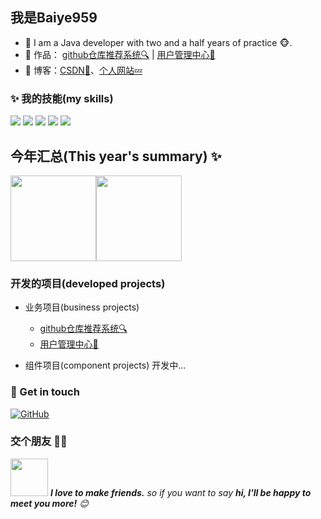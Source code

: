 ## 我是Baiye959

- 🌹 I am a Java developer with two and a half years of practice 🐵.
- 🏡 作品： <a href="https://github.com/Baiye959/Github-recommend-system" target="_blank">github仓库推荐系统🔍</a> | <a href="https://github.com/Baiye959/user-center" target="_blank">用户管理中心🚀</a>
- :pencil: 博客：[CSDN💬](https://blog.csdn.net/Baiye959)、[个人网站💤](https://baiye959.cn) 


### ✨ 我的技能(my skills)   

![](https://img.shields.io/badge/-Java-4C7491?style=flat-square&logo=java&logoColor=fff)
![](https://img.shields.io/badge/-Spring-5FB832?style=flat-square&logo=Spring&logoColor=fff)
![](https://img.shields.io/badge/-Linux-000000?style=flat-square&logo=Linux&logoColor=fff)
![](https://img.shields.io/badge/-MySQL-4479A1?style=flat-square&logo=MySQL&logoColor=fff)
![](https://img.shields.io/badge/-Git-E84E31?style=flat-square&logo=Git&logoColor=fff)


## 今年汇总(This year's summary) ✨

<img align="" height="137px" src="https://github-readme-stats.vercel.app/api?username=Baiye959&hide_title=true&hide_border=true&show_icons=true&include_all_commits=true&line_height=21&bg_color=0,7EC760,38B177&theme=graywhite&locale=cn" /><img align="" height="137px" src="https://github-readme-stats.vercel.app/api/top-langs/?username=Baiye959&hide_title=true&hide_border=true&layout=compact&bg_color=0,38B177,00A88E&theme=graywhite&locale=cn" />
### 开发的项目(developed projects)

- 业务项目(business projects)
  - [github仓库推荐系统🔍](https://github.com/Baiye959/Github-recommend-system)
  - [用户管理中心🚀](https://github.com/Baiye959/user-center)

- 组件项目(component projects)
  开发中...



### 🎉 Get in touch

[![GitHub](https://img.shields.io/badge/GitHub-grey?logo=github)](https://github.com/Baiye959)
### 交个朋友 👬🏻

<img src="https://media.giphy.com/media/LnQjpWaON8nhr21vNW/giphy.gif" width="60"> <em><b>I love to make friends.</b> so if you want to say <b>hi, I'll be happy to meet you more!</b> 😊</em>
